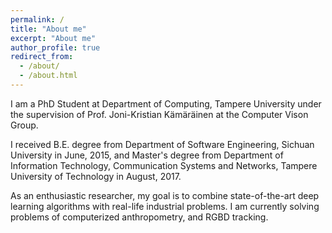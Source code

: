 ```yaml
---
permalink: /
title: "About me"
excerpt: "About me"
author_profile: true
redirect_from:
  - /about/
  - /about.html
---
```


I am a PhD Student at Department of Computing, Tampere University under the supervision of Prof. Joni-Kristian Kämäräinen at the Computer Vison Group.

I received B.E. degree from Department of Software Engineering, Sichuan University in June, 2015, and Master's degree from Department of Information Technology, Communication Systems and Networks, Tampere University of Technology in August, 2017.

As an enthusiastic researcher, my goal is to combine state-of-the-art deep learning algorithms with real-life industrial problems. I am currently solving problems of computerized anthropometry, and RGBD tracking.
